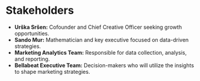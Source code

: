 # Stakeholders

- **Urška Sršen:** Cofounder and Chief Creative Officer seeking growth opportunities.
- **Sando Mur:** Mathematician and key executive focused on data-driven strategies.
- **Marketing Analytics Team:** Responsible for data collection, analysis, and reporting.
- **Bellabeat Executive Team:** Decision-makers who will utilize the insights to shape marketing strategies.

